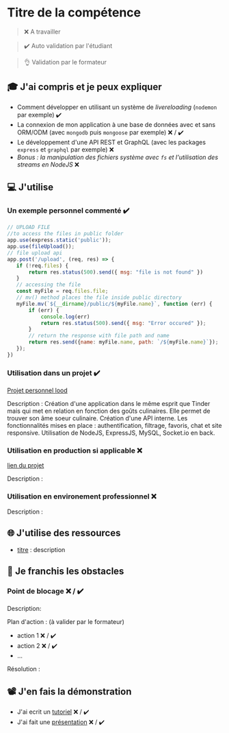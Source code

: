 # Titre de la compétence

> ❌ A travailler

> ✔️ Auto validation par l'étudiant

> 👌 Validation par le formateur

## 🎓 J'ai compris et je peux expliquer

- Comment développer en utilisant un système de *livereloading* (`nodemon` par exemple) ✔️
- La connexion de mon application à une base de données avec et sans ORM/ODM (avec `mongodb` puis `mongoose` par exemple) ❌ / ✔️
- Le développement d'une API REST et GraphQL (avec les packages `express` et `graphql` par exemple) ❌
- *Bonus : la manipulation des fichiers système avec `fs` et l'utilisation des streams en NodeJS* ❌ 

## 💻 J'utilise

### Un exemple personnel commenté ✔️

```javascript
// UPLOAD FILE
//to access the files in public folder
app.use(express.static('public'));
app.use(fileUpload());
// file upload api
app.post('/upload', (req, res) => {
   if (!req.files) {
       return res.status(500).send({ msg: "file is not found" })
   }
   // accessing the file
   const myFile = req.files.file;
   // mv() method places the file inside public directory
   myFile.mv(`${__dirname}/public/${myFile.name}`, function (err) {
       if (err) {
           console.log(err)
           return res.status(500).send({ msg: "Error occured" });
       }
       // return the response with file path and name
       return res.send({name: myFile.name, path: `/${myFile.name}`});
   });
})
```

### Utilisation dans un projet ✔️

[Projet personnel lood](https://github.com/mathildetho/lood_back)

Description : Création d'une application dans le même esprit que Tinder mais qui met en relation en fonction des goûts culinaires. Elle permet de trouver son âme soeur culinaire. Création d'une API interne. Les fonctionnalités mises en place : authentification, filtrage, favoris, chat et site responsive.
Utilisation de NodeJS, ExpressJS, MySQL, Socket.io en back.

### Utilisation en production si applicable ❌ 

[lien du projet](...)

Description :

### Utilisation en environement professionnel ❌ 

Description :

## 🌐 J'utilise des ressources

- [titre](lien) : description

## 🚧 Je franchis les obstacles

### Point de blocage ❌ / ✔️

Description:

Plan d'action : (à valider par le formateur)

- action 1 ❌ / ✔️
- action 2 ❌ / ✔️
- ...

Résolution :

## 📽️ J'en fais la démonstration

- J'ai ecrit un [tutoriel](...) ❌ / ✔️
- J'ai fait une [présentation](...) ❌ / ✔️
